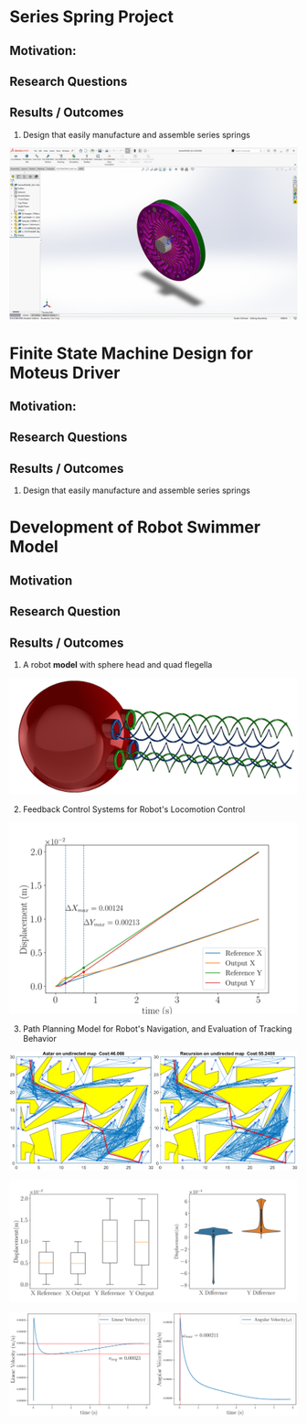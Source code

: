 # Series Spring Project

## Motivation: 



## Research Questions 



## Results / Outcomes 

1. Design that easily manufacture and assemble series springs

![](./images/portfolio/SeriesSpring_CAD.png)


# Finite State Machine Design for Moteus Driver

## Motivation: 



## Research Questions 



## Results / Outcomes 

1. Design that easily manufacture and assemble series springs



# Development of Robot Swimmer Model

## Motivation

## Research Question

## Results / Outcomes

1. A robot **model** with sphere head and quad flegella

![](./images/portfolio/overview%20new.png)

2. Feedback Control Systems for Robot's Locomotion Control

![](./images/portfolio/fig01_TrackingBehavior.png)

3. Path Planning Model for Robot's Navigation, and Evaluation of Tracking Behavior

![](./images/portfolio/Route_Result.png)

![](./images/portfolio/fig23.png)

![](./images/portfolio/fig56.png)